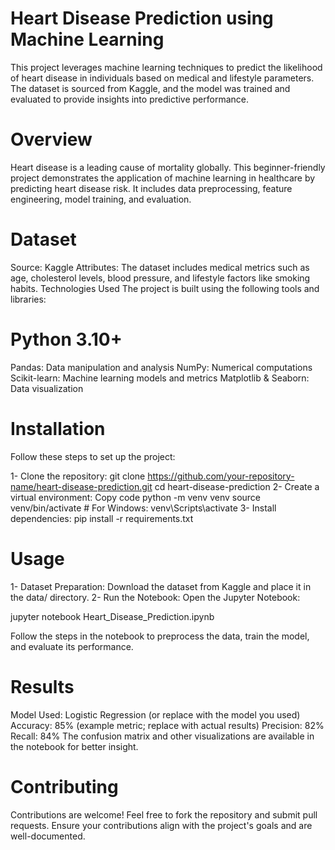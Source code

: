 # Heart Disease Prediction using Machine Learning
This project leverages machine learning techniques to predict the likelihood of heart disease in individuals based on medical and lifestyle parameters. The dataset is sourced from Kaggle, and the model was trained and evaluated to provide insights into predictive performance.

# Overview
Heart disease is a leading cause of mortality globally. This beginner-friendly project demonstrates the application of machine learning in healthcare by predicting heart disease risk. It includes data preprocessing, feature engineering, model training, and evaluation.

# Dataset
Source: Kaggle
Attributes: The dataset includes medical metrics such as age, cholesterol levels, blood pressure, and lifestyle factors like smoking habits.
Technologies Used
The project is built using the following tools and libraries:

# Python 3.10+
Pandas: Data manipulation and analysis
NumPy: Numerical computations
Scikit-learn: Machine learning models and metrics
Matplotlib & Seaborn: Data visualization

# Installation
Follow these steps to set up the project:

1- Clone the repository:
git clone https://github.com/your-repository-name/heart-disease-prediction.git
cd heart-disease-prediction
2- Create a virtual environment:
Copy code
python -m venv venv
source venv/bin/activate   # For Windows: venv\Scripts\activate
3- Install dependencies:
pip install -r requirements.txt

# Usage

1- Dataset Preparation: Download the dataset from Kaggle and place it in the data/ directory.
2- Run the Notebook: Open the Jupyter Notebook:

jupyter notebook Heart_Disease_Prediction.ipynb

Follow the steps in the notebook to preprocess the data, train the model, and evaluate its performance.

# Results
Model Used: Logistic Regression (or replace with the model you used)
Accuracy: 85% (example metric; replace with actual results)
Precision: 82%
Recall: 84%
The confusion matrix and other visualizations are available in the notebook for better insight.

# Contributing
Contributions are welcome! Feel free to fork the repository and submit pull requests. Ensure your contributions align with the project's goals and are well-documented.
